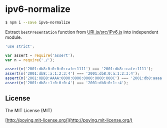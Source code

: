 ipv6-normalize
==============

```bash
$ npm i --save ipv6-normalize
```

Extract `bestPresentation` function from [URI.js/src/IPv6.js](https://github.com/medialize/URI.js) into independent module.

```javascript
'use strict';

var assert = require('assert');
var n = require('./');

assert(n('2001:db8:0:0:0:0:cafe:1111') === '2001:db8::cafe:1111');
assert(n('2001:db8::a:1:2:3:4') === '2001:db8:0:a:1:2:3:4');
assert(n('2001:0DB8:AAAA:0000:0000:0000:0000:000C') === '2001:db8:aaaa::c');
assert(n('2001:db8::1:0:0:0:4') === '2001:db8:0:1::4');
```

## License

The MIT License (MIT)

[http://poying.mit-license.org/](http://poying.mit-license.org/)
